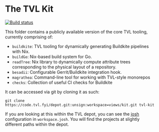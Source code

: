 The TVL Kit
===========

[![Build status](https://badge.buildkite.com/cd7240a881c7e77c3ed8cc040f81734623f57038563b37213d.svg?branch=canon)](https://buildkite.com/tvl/tvl-kit)

This folder contains a publicly available version of the core TVL
tooling, currently comprising of:

* `buildkite`: TVL tooling for dynamically generating Buildkite
  pipelines with Nix.
* `buildGo`: Nix-based build system for Go.
* `readTree`: Nix library to dynamically compute attribute trees
  corresponding to the physical layout of a repository.
* `besadii`: Configurable Gerrit/Buildkite integration hook.
* `magrathea`: Command-line tool for working with TVL-style monorepos
* `checks`: Collection of useful CI checks for Buildkite

It can be accessed via git by cloning it as such:

    git clone https://code.tvl.fyi/depot.git:unsign:workspace=views/kit.git tvl-kit

If you are looking at this within the TVL depot, you can see the
[josh][] configuration in `workspace.josh`. You will find the projects
at slightly different paths within the depot.

[josh]: https://github.com/josh-project/josh/

